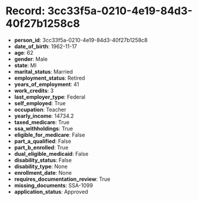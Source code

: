 # Record: 3cc33f5a-0210-4e19-84d3-40f27b1258c8

- **person_id**: 3cc33f5a-0210-4e19-84d3-40f27b1258c8
- **date_of_birth**: 1962-11-17
- **age**: 62
- **gender**: Male
- **state**: MI
- **marital_status**: Married
- **employment_status**: Retired
- **years_of_employment**: 41
- **work_credits**: 3
- **last_employer_type**: Federal
- **self_employed**: True
- **occupation**: Teacher
- **yearly_income**: 14734.2
- **taxed_medicare**: True
- **ssa_withholdings**: True
- **eligible_for_medicare**: False
- **part_a_qualified**: False
- **part_b_enrolled**: True
- **dual_eligible_medicaid**: False
- **disability_status**: False
- **disability_type**: None
- **enrollment_date**: None
- **requires_documentation_review**: True
- **missing_documents**: SSA-1099
- **application_status**: Approved